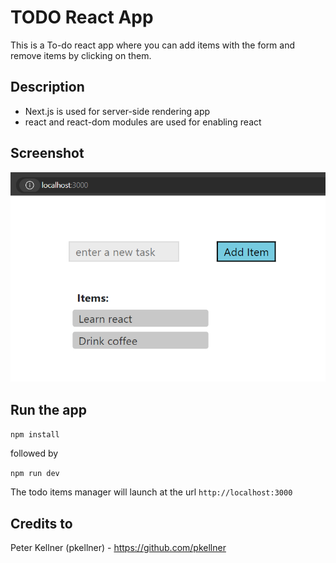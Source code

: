 # TODO React App

This is a To-do react app where you can add items with the form and remove items by clicking on them.

## Description

- Next.js is used for server-side rendering app
- react and react-dom modules are used for enabling react

## Screenshot

![img](./public/images/screenshot.png)

## Run the app

`npm install`

followed by

`npm run dev`

The todo items manager will launch at the url `http://localhost:3000`

## Credits to

Peter Kellner (pkellner) - https://github.com/pkellner
